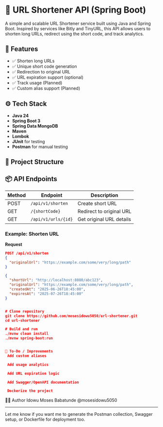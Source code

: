 # 🔗 URL Shortener API (Spring Boot)

A simple and scalable URL Shortener service built using Java and Spring Boot. Inspired by services like Bitly and TinyURL, this API allows users to shorten long URLs, redirect using the short code, and track analytics.

## 🚀 Features

- ✅ Shorten long URLs
- ✅ Unique short code generation
- ✅ Redirection to original URL
- ✅ URL expiration support (optional)
- ✅ Track usage (Planned)
- ✅ Custom alias support (Planned)

## ⚙️ Tech Stack

- **Java 24**
- **Spring Boot 3**
- **Spring Data MongoDB**
- **Maven**
- **Lombok**
- **JUnit** for testing
- **Postman** for manual testing

## 📁 Project Structure


## 📦 API Endpoints

| Method | Endpoint                | Description                |
|--------|-------------------------|----------------------------|
| POST   | `/api/v1/shorten`       | Create short URL           |
| GET    | `/{shortCode}`          | Redirect to original URL   |
| GET    | `/api/v1/urls/{id}`     | Get original URL details   |

### Example: Shorten URL

**Request**
```json
POST /api/v1/shorten
{
  "originalUrl": "https://example.com/some/very/long/path"
}

{
  "shortUrl": "http://localhost:8080/abc123",
  "originalUrl": "https://example.com/some/very/long/path",
  "createdAt": "2025-06-26T18:45:00",
  "expiresAt": "2025-07-26T18:45:00"
}


# Clone repository
git clone https://github.com/mosesidowu5050/url-shortener.git
cd url-shortener

# Build and run
./mvnw clean install
./mvnw spring-boot:run


📌 To-Do / Improvements
 Add custom aliases

 Add usage analytics

 Add URL expiration logic

 Add Swagger/OpenAPI documentation

 Dockerize the project
```
👨‍💻 Author
Idowu Moses Babatunde @mosesidowu5050


---

Let me know if you want me to generate the Postman collection, Swagger setup, or Dockerfile for deployment too.
